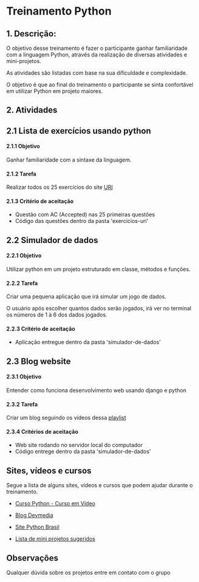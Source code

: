 # Treinamento Python

## 1. Descrição:
O objetivo desse treinamento é fazer o participante ganhar familiaridade com 
a linguagem Python, através da realização de diversas atividades e 
mini-projetos.

As atividades são listadas com base na sua dificuldade e complexidade.

O objetivo é que ao final do treinamento o participante se sinta confortável 
em utilizar Python em projeto maiores.

## 2. Atividades

## 2.1 Lista de exercícios usando python

#### 2.1.1 Objetivo
Ganhar familiaridade com a sintaxe da linguagem.
#### 2.1.2 Tarefa
Realizar todos os 25 exercícios do site [URI](https://www.urionlinejudge.com.br/judge/pt/problems/index/1?sort=Problems.solved&direction=desc)
#### 2.1.3 Critério de aceitação
* Questão com AC (Accepted) nas 25 primeiras questões
* Código das questões dentro da pasta 'exercicios-uri'

## 2.2 Simulador de dados

#### 2.2.1 Objetivo
Utilizar python em um projeto estruturado em classe, métodos e funções.

#### 2.2.2 Tarefa
Criar uma pequena aplicação que irá simular um jogo de dados.

O usuário após escolher quantos dados serão jogados, irá ver no terminal os números de 1 à 6 dos dados jogados.

#### 2.2.3 Critério de aceitação

* Aplicação entregue dentro da pasta 'simulador-de-dados'

## 2.3 Blog website

#### 2.3.1 Objetivo
Entender como funciona desenvolvimento web usando django e python

#### 2.3.2 Tarefa
Criar um blog seguindo os vídeos dessa [playlist](https://www.youtube.com/watch?v=UmljXZIypDc&list=PL-osiE80TeTtoQCKZ03TU5fNfx2UY6U4p)

#### 2.3.4 Critérios de aceitação

* Web site rodando no servidor local do computador
* Código entrege dentro da pasta 'simulador-de-dados'

## Sites, vídeos e cursos

Segue a lista de alguns sites, vídeos e cursos que podem ajudar durante o 
treinamento.

* [Curso Python - Curso em Vídeo](https://www.youtube.com/watch?v=S9uPNppGsGo&list=PLvE-ZAFRgX8hnECDn1v9HNTI71veL3oW0)

* [Blog Devmedia](https://www.devmedia.com.br/guia/python/37024)

* [Site Python Brasil](https://python.org.br/introducao/)

* [Lista de mini projetos sugeridos](https://www.quora.com/What-are-small-projects-to-build-for-a-beginner-in-Python)

## Observações

Qualquer dúvida sobre os projetos entre em contato com o grupo